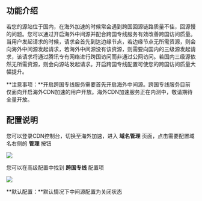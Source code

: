 ## 功能介绍

若您的源站位于国内，在海外加速的时候常会遇到跨国回源链路质量不佳，回源慢的问题。您可以通过开启海外中间源并配合跨国专线服务有效改善跨国访问质量。当用户发起请求的时候，请求会首先到达边缘节点，若边缘节点无所需资源，则会向海外中间源发起请求，若海外中间源没有该资源，则需要向国内的三级源发起请求，该请求将通过腾讯专有网络进行跨国访问而非通过公网访问。若国内三级源依然无所需资源，则会向源站发起请求。开启跨国专线配置可使您的跨国访问质量大幅提升。

**注意事项：**开启跨国专线服务需要首先开启海外中间源。跨国专线服务目前仅面向开启海外CDN加速的用户开放。海外CDN加速服务正在内测中，敬请期待全量开放。

## 配置说明

您可以登录CDN控制台，切换至海外加速，进入 **域名管理** 页面，点击需要配置域名右侧的 **管理** 按钮

![](https://mc.qcloudimg.com/static/img/75bfdfed08f6ffa4e77daea5b2017c75/temp1.png)

您可以在高级配置中找到 **跨国专线** 配置项

![](https://mc.qcloudimg.com/static/img/fc16db38a80dc657a3a7cad9ce843e27/temp2.png)

**默认配置：**默认情况下中间源配置为关闭状态